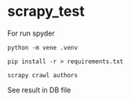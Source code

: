 # scrapy_test

For run spyder

```
python -m vene .venv
```

```
pip install -r > requirements.txt
```

```
scrapy crawl authors
```

See result in DB file
